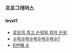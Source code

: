 ### 프로그래머스

#### level1
- [로또의 최고 순위와 최저 순위](level1/20220103.js)
- [수박수박수박수박수박수?](level1/20220104.js)
- [K번째 수](level1/20220105.js)
